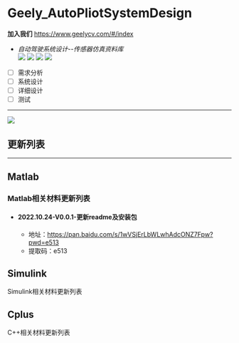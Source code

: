 # Geely_AutoPliotSystemDesign  
  **加入我们** https://www.geelycv.com/#/index
* *自动驾驶系统设计--传感器仿真资料库*  
![](https://img.shields.io/badge/Lincense-Matlab-red)
![](https://img.shields.io/badge/Lincense-CPlus-red)
![](https://img.shields.io/badge/moduel-Simulink-blue)
![](https://img.shields.io/badge/Part-SystemDesign-green)  
- [ ] 需求分析
- [ ] 系统设计
- [ ] 详细设计
- [ ] 测试

-------------------------------------------------------------------------------------------------------------------------------  
![](https://www.geelycv.com/static/img/company01.5344c931.jpg)
## 更新列表  
------------------------------------------------------------------------------------------------------------------------------
## Matlab  
### Matlab相关材料更新列表  
* #### 2022.10.24-V0.0.1-更新readme及安装包  
  * 地址：https://pan.baidu.com/s/1wVSjErLbWLwhAdcONZ7Fpw?pwd=e513  
  * 提取码：e513  
## Simulink  
Simulink相关材料更新列表
## Cplus
C++相关材料更新列表

